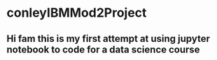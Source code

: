 # conleyIBMMod2Project
## Hi fam this is my first attempt at using jupyter notebook to code for a data science course
